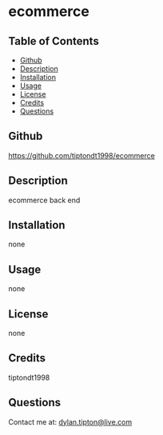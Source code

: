 # ecommerce
## Table of Contents
* [Github](README.md/#Github)
* [Description](README.md/#Description)
* [Installation](README.md/#Installation)
* [Usage](README.md/#Usage)
* [License](README.md/#License)
* [Credits](README.md/#Credits)
* [Questions](README.md/#Questions)
## Github
https://github.com/tiptondt1998/ecommerce
## Description
ecommerce back end
## Installation
 none
## Usage
none
## License
none
## Credits
tiptondt1998
## Questions
Contact me at: dylan.tipton@live.com
